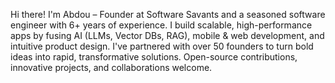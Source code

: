 Hi there! I'm Abdou – Founder at Software Savants and a seasoned software engineer with 6+ years of experience. I build scalable, high-performance apps by fusing AI (LLMs, Vector DBs, RAG), mobile & web development, and intuitive product design. I've partnered with over 50 founders to turn bold ideas into rapid, transformative solutions. Open-source contributions, innovative projects, and collaborations welcome.
